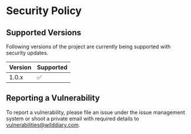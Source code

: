 # Security Policy

## Supported Versions

Following versions of the project are currently being supported with security updates.

| Version | Supported          |
| ------- | ------------------ |
| 1.0.x   | :white_check_mark: |


## Reporting a Vulnerability

To report a vulnerability, please file an issue under the issue management system or shoot a private email with required details to vulnerabilities@wilddiary.com.
